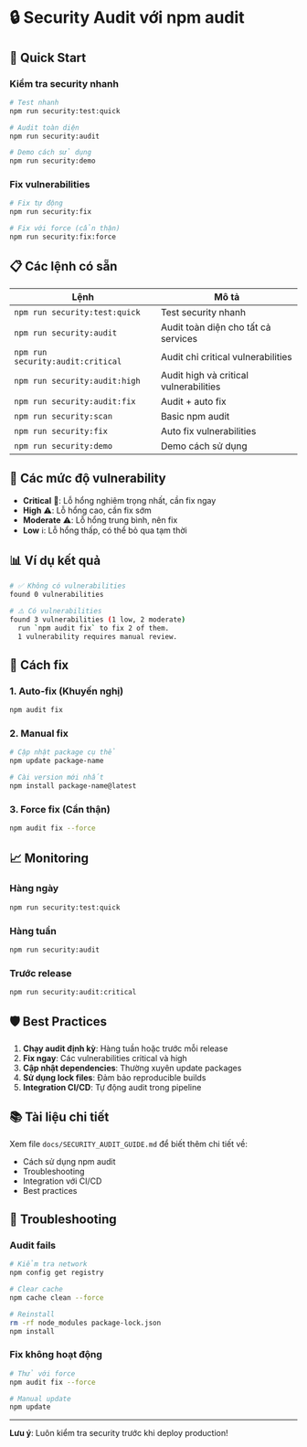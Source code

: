 # 🔒 Security Audit với npm audit

## 🚀 Quick Start

### Kiểm tra security nhanh
```bash
# Test nhanh
npm run security:test:quick

# Audit toàn diện
npm run security:audit

# Demo cách sử dụng
npm run security:demo
```

### Fix vulnerabilities
```bash
# Fix tự động
npm run security:fix

# Fix với force (cẩn thận)
npm run security:fix:force
```

## 📋 Các lệnh có sẵn

| Lệnh | Mô tả |
|------|-------|
| `npm run security:test:quick` | Test security nhanh |
| `npm run security:audit` | Audit toàn diện cho tất cả services |
| `npm run security:audit:critical` | Audit chỉ critical vulnerabilities |
| `npm run security:audit:high` | Audit high và critical vulnerabilities |
| `npm run security:audit:fix` | Audit + auto fix |
| `npm run security:scan` | Basic npm audit |
| `npm run security:fix` | Auto fix vulnerabilities |
| `npm run security:demo` | Demo cách sử dụng |

## 🎯 Các mức độ vulnerability

- **Critical** 🚨: Lỗ hổng nghiêm trọng nhất, cần fix ngay
- **High** ⚠️: Lỗ hổng cao, cần fix sớm  
- **Moderate** ⚠️: Lỗ hổng trung bình, nên fix
- **Low** ℹ️: Lỗ hổng thấp, có thể bỏ qua tạm thời

## 📊 Ví dụ kết quả

```bash
# ✅ Không có vulnerabilities
found 0 vulnerabilities

# ⚠️ Có vulnerabilities
found 3 vulnerabilities (1 low, 2 moderate)
  run `npm audit fix` to fix 2 of them.
  1 vulnerability requires manual review.
```

## 🔧 Cách fix

### 1. Auto-fix (Khuyến nghị)
```bash
npm audit fix
```

### 2. Manual fix
```bash
# Cập nhật package cụ thể
npm update package-name

# Cài version mới nhất
npm install package-name@latest
```

### 3. Force fix (Cẩn thận)
```bash
npm audit fix --force
```

## 📈 Monitoring

### Hàng ngày
```bash
npm run security:test:quick
```

### Hàng tuần  
```bash
npm run security:audit
```

### Trước release
```bash
npm run security:audit:critical
```

## 🛡️ Best Practices

1. **Chạy audit định kỳ**: Hàng tuần hoặc trước mỗi release
2. **Fix ngay**: Các vulnerabilities critical và high
3. **Cập nhật dependencies**: Thường xuyên update packages
4. **Sử dụng lock files**: Đảm bảo reproducible builds
5. **Integration CI/CD**: Tự động audit trong pipeline

## 📚 Tài liệu chi tiết

Xem file `docs/SECURITY_AUDIT_GUIDE.md` để biết thêm chi tiết về:
- Cách sử dụng npm audit
- Troubleshooting
- Integration với CI/CD
- Best practices

## 🚨 Troubleshooting

### Audit fails
```bash
# Kiểm tra network
npm config get registry

# Clear cache
npm cache clean --force

# Reinstall
rm -rf node_modules package-lock.json
npm install
```

### Fix không hoạt động
```bash
# Thử với force
npm audit fix --force

# Manual update
npm update
```

---

**Lưu ý**: Luôn kiểm tra security trước khi deploy production!
